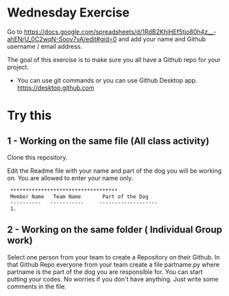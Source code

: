 # Wednesday Exercise

Go to https://docs.google.com/spreadsheets/d/1RdB2KhiHEf5tjo80h4z__-ahENrU_0C2wqN-Soov7vA/edit#gid=0 and add your name and Github username / email address.

The goal of this exercise is to make sure you all have a Github repo for your project. 

- You can use git commands or you can use Github Desktop app. https://desktop.github.com 

# Try this


## 1 -  Working on the same file (All class activity)

Clone this repository.

Edit the Readme file with your name and part of the dog you will be working on. You are allowed to enter your name only. 

     ***********************************
     Member Name   Team Name       Part of the Dog
     ----------   -----------     -------------------
     1. 

## 2 - Working on the same folder ( Individual Group work)

Select one person from your team to create a Repository on their Github. In that Github Repo everyone from your team create a file partname.py where partname is the part of the dog you are responsible for. You can start putting your codes. No worries if you don't have anything. Just write some comments in the file.

